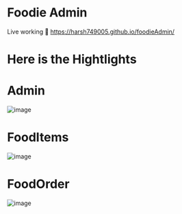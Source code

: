 # Foodie Admin
Live working 
🔗 https://harsh749005.github.io/foodieAdmin/

# Here is the Hightlights 
# Admin
![image](https://github.com/user-attachments/assets/89326161-f50f-423d-9d41-172c91b02e49)

# FoodItems
![image](https://github.com/user-attachments/assets/5fe46acc-f28b-4305-b36d-bac85332c143)

# FoodOrder
![image](https://github.com/user-attachments/assets/47e65fea-e8ba-4e87-b072-ddbbc139bfcb)


